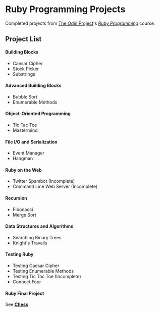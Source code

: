 # Ruby Programming Projects

Completed projects from [The Odin Project](http://www.theodinproject.com/)'s *[Ruby Programming](http://www.theodinproject.com/ruby-programming)* course.

## Project List

#### Building Blocks
- Caesar Cipher
- Stock Picker
- Substrings

#### Advanced Building Blocks
- Bubble Sort
- Enumerable Methods

#### Object-Oriented Programming
- Tic Tac Toe
- Mastermind

#### File I/O and Serialization
- Event Manager
- Hangman

#### Ruby on the Web
- Twitter Spambot (Incomplete)
- Command Line Web Server (Incomplete)

#### Recursion
- Fibonacci
- Merge Sort

#### Data Structures and Algorithms
- Searching Binary Trees
- Knight's Travails

#### Testing Ruby
- Testing Caesar Cipher
- Testing Enumerable Methods
- Testing Tic Tac Toe (Incomplete)
- Connect Four

#### Ruby Final Project
See [**Chess**](https://github.com/ArkWist/chess)